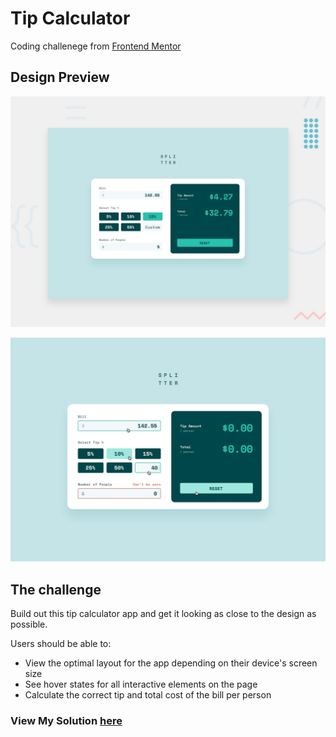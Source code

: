 # Tip Calculator

Coding challenege from [Frontend Mentor](https://www.frontendmentor.io)

## Design Preview

![Design preview for the Tip calculator app coding challenge](./src/design/desktop-preview.jpg)

![Design preview for the Tip calculator app coding challenge](./src/design/active-states.jpg)

## The challenge

Build out this tip calculator app and get it looking as close to the design as possible.

Users should be able to:

- View the optimal layout for the app depending on their device's screen size
- See hover states for all interactive elements on the page
- Calculate the correct tip and total cost of the bill per person

### View My Solution [here](https://tip-calculator-kohl-chi.vercel.app/)
